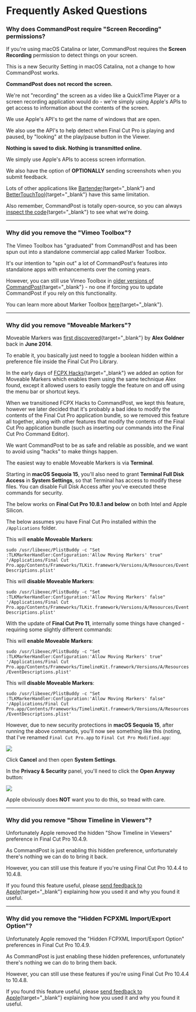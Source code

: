 # Frequently Asked Questions

### Why does CommandPost require "Screen Recording" permissions?

If you're using macOS Catalina or later, CommandPost requires the **Screen Recording** permission to detect things on your screen.

This is a new Security Setting in macOS Catalina, not a change to how CommandPost works.

**CommandPost does not record the screen.**

We're not "recording" the screen as a video like a QuickTime Player or a screen recording application would do - we're simply using Apple's APIs to get access to information about the contents of the screen.

We use Apple's API's to get the name of windows that are open.

We also use the API's to help detect when Final Cut Pro is playing and paused, by "looking" at the play/pause button in the Viewer.

**Nothing is saved to disk. Nothing is transmitted online.**

We simply use Apple's APIs to access screen information.

We also have the option of **OPTIONALLY** sending screenshots when you submit feedback.

Lots of other applications like [Bartender](https://www.macbartender.com/Screen-Recording-Permission/){target="_blank"} and [BetterTouchTool](https://folivora.ai/blog/post/13011/){target="_blank"} have this same limitation.

Also remember, CommandPost is totally open-source, so you can always [inspect the code](https://github.com/CommandPost/CommandPost){target="_blank"} to see what we're doing.

---

### Why did you remove the "Vimeo Toolbox"?

The Vimeo Toolbox has "graduated" from CommandPost and has been spun out into a standalone commercial app called Marker Toolbox.

It's our intention to "spin out" a lot of CommandPost's features into standalone apps with enhancements over the coming years.

However, you can still use Vimeo Toolbox in [older versions of CommandPost](https://github.com/CommandPost/CommandPost/releases){target="_blank"} - no one if forcing you to update CommandPost if you rely on this functionality.

You can learn more about Marker Toolbox [here](https://markertoolbox.io){target="_blank"}.

---

### Why did you remove "Moveable Markers"?

Moveable Markers was [first discovered](http://alex4d.com/notes/item/fcpx-movable-markers){target="_blank"} by **Alex Goldner** back in **June 2014**.

To enable it, you basically just need to toggle a boolean hidden within a preference file inside the Final Cut Pro Library.

In the early days of [FCPX Hacks](https://latenitefilms.com/blog/final-cut-pro-hacks/){target="_blank"} we added an option for Moveable Markers which enables them using the same technique Alex found, except it allowed users to easily toggle the feature on and off using the menu bar or shortcut keys.

When we transitioned FCPX Hacks to CommandPost, we kept this feature, however we later decided that it's probably a bad idea to modify the contents of the Final Cut Pro application bundle, so we removed this feature all together, along with other features that modify the contents of the Final Cut Pro application bundle (such as inserting our commands into the Final Cut Pro Command Editor).

We want CommandPost to be as safe and reliable as possible, and we want to avoid using "hacks" to make things happen.

The easiest way to enable Moveable Markers is via **Terminal**.

Starting in **macOS Sequoia 15**, you'll also need to grant **Terminal Full Disk Access** in **System Settings**, so that Terminal has access to modify these files. You can disable Full Disk Access after you've executed these commands for security.

The below works on **Final Cut Pro 10.8.1 and below** on both Intel and Apple Silicon.

The below assumes you have Final Cut Pro installed within the `/Applications` folder.

This will **enable Moveable Markers**:

`sudo /usr/libexec/PlistBuddy -c "Set :TLKMarkerHandler:Configuration:'Allow Moving Markers' true" '/Applications/Final Cut Pro.app/Contents/Frameworks/TLKit.framework/Versions/A/Resources/EventDescriptions.plist'`

This will **disable Moveable Markers**:

`sudo /usr/libexec/PlistBuddy -c "Set :TLKMarkerHandler:Configuration:'Allow Moving Markers' false" '/Applications/Final Cut Pro.app/Contents/Frameworks/TLKit.framework/Versions/A/Resources/EventDescriptions.plist'`

With the update of **Final Cut Pro 11**, internally some things have changed - requiring some slightly different commands:

This will **enable Moveable Markers**:

`sudo /usr/libexec/PlistBuddy -c "Set :TLKMarkerHandler:Configuration:'Allow Moving Markers' true" '/Applications/Final Cut Pro.app/Contents/Frameworks/TimelineKit.framework/Versions/A/Resources/EventDescriptions.plist'`

This will **disable Moveable Markers**:

`sudo /usr/libexec/PlistBuddy -c "Set :TLKMarkerHandler:Configuration:'Allow Moving Markers' false" '/Applications/Final Cut Pro.app/Contents/Frameworks/TimelineKit.framework/Versions/A/Resources/EventDescriptions.plist'`

However, due to new security protections in **macOS Sequoia 15**, after running the above commands, you'll now see something like this (noting, that I've renamed `Final Cut Pro.app` to `Final Cut Pro Modified.app`:

![](/static/fcp-modified-warning.png)

Click **Cancel** and then open **System Settings**.

In the **Privacy & Security** panel, you'll need to click the **Open Anyway** button:

![](/static/fcp-modified-warning-open-anyway.png)

Apple obviously does **NOT** want you to do this, so tread with care.

---

### Why did you remove "Show Timeline in Viewers"?

Unfortunately Apple removed the hidden "Show Timeline in Viewers" preference in Final Cut Pro 10.4.9.

As CommandPost is just enabling this hidden preference, unfortunately there's nothing we can do to bring it back.

However, you can still use this feature if you're using Final Cut Pro 10.4.4 to 10.4.8.

If you found this feature useful, please [send feedback to Apple](https://www.apple.com/feedback/finalcutpro/){target="_blank"} explaining how you used it and why you found it useful.

---

### Why did you remove the "Hidden FCPXML Import/Export Option"?

Unfortunately Apple removed the "Hidden FCPXML Import/Export Option" preferences in Final Cut Pro 10.4.9.

As CommandPost is just enabling these hidden preferences, unfortunately there's nothing we can do to bring them back.

However, you can still use these features if you're using Final Cut Pro 10.4.4 to 10.4.8.

If you found this feature useful, please [send feedback to Apple](https://www.apple.com/feedback/finalcutpro/){target="_blank"} explaining how you used it and why you found it useful.